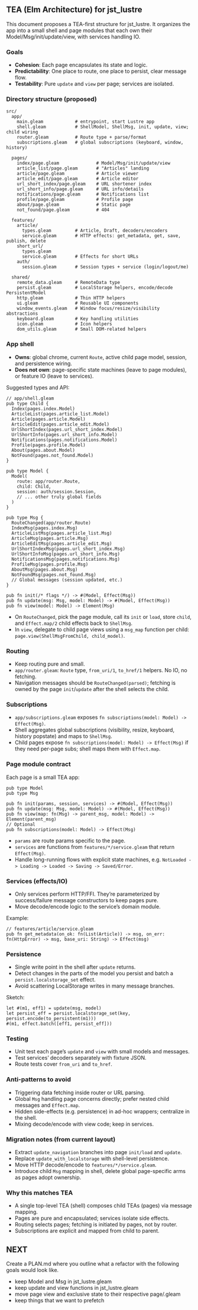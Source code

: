 ## TEA (Elm Architecture) for jst_lustre

This document proposes a TEA-first structure for jst_lustre. It organizes the app into a small shell and page modules that each own their Model/Msg/init/update/view, with services handling IO.

### Goals
- **Cohesion**: Each page encapsulates its state and logic.
- **Predictability**: One place to route, one place to persist, clear message flow.
- **Testability**: Pure `update` and `view` per page; services are isolated.

### Directory structure (proposed)
```text
src/
  app/
    main.gleam            # entrypoint, start Lustre app
    shell.gleam           # ShellModel, ShellMsg, init, update, view; child wiring
    router.gleam          # Route type + parse/format
    subscriptions.gleam   # global subscriptions (keyboard, window, history)

  pages/
    index/page.gleam              # Model/Msg/init/update/view
    article_list/page.gleam       # "Articles" landing
    article/page.gleam            # Article viewer
    article_edit/page.gleam       # Article editor
    url_short_index/page.gleam    # URL shortener index
    url_short_info/page.gleam     # URL info/details
    notifications/page.gleam      # Notifications list
    profile/page.gleam            # Profile page
    about/page.gleam              # Static page
    not_found/page.gleam          # 404

  features/
    article/
      types.gleam         # Article, Draft, decoders/encoders
      service.gleam       # HTTP effects: get_metadata, get, save, publish, delete
    short_url/
      types.gleam
      service.gleam       # Effects for short URLs
    auth/
      session.gleam       # Session types + service (login/logout/me)

  shared/
    remote_data.gleam     # RemoteData type
    persist.gleam         # LocalStorage helpers, encode/decode PersistentModel
    http.gleam            # Thin HTTP helpers
    ui.gleam              # Reusable UI components
    window_events.gleam   # Window focus/resize/visibility abstractions
    keyboard.gleam        # Key handling utilities
    icon.gleam            # Icon helpers
    dom_utils.gleam       # Small DOM-related helpers
```

### App shell
- **Owns**: global chrome, current `Route`, active child page model, session, and persistence wiring.
- **Does not own**: page-specific state machines (leave to page modules), or feature IO (leave to services).

Suggested types and API:
```gleam
// app/shell.gleam
pub type Child {
  Index(pages.index.Model)
  ArticleList(pages.article_list.Model)
  Article(pages.article.Model)
  ArticleEdit(pages.article_edit.Model)
  UrlShortIndex(pages.url_short_index.Model)
  UrlShortInfo(pages.url_short_info.Model)
  Notifications(pages.notifications.Model)
  Profile(pages.profile.Model)
  About(pages.about.Model)
  NotFound(pages.not_found.Model)
}

pub type Model {
  Model(
    route: app/router.Route,
    child: Child,
    session: auth/session.Session,
    // ... other truly global fields
  )
}

pub type Msg {
  RouteChanged(app/router.Route)
  IndexMsg(pages.index.Msg)
  ArticleListMsg(pages.article_list.Msg)
  ArticleMsg(pages.article.Msg)
  ArticleEditMsg(pages.article_edit.Msg)
  UrlShortIndexMsg(pages.url_short_index.Msg)
  UrlShortInfoMsg(pages.url_short_info.Msg)
  NotificationsMsg(pages.notifications.Msg)
  ProfileMsg(pages.profile.Msg)
  AboutMsg(pages.about.Msg)
  NotFoundMsg(pages.not_found.Msg)
  // Global messages (session updated, etc.)
}

pub fn init(/* flags */) -> #(Model, Effect(Msg))
pub fn update(msg: Msg, model: Model) -> #(Model, Effect(Msg))
pub fn view(model: Model) -> Element(Msg)
```

- On `RouteChanged`, pick the page module, call its `init` or `load`, store `child`, and `Effect.map/2` child effects back to `ShellMsg`.
- In `view`, delegate to child page views using a `msg_map` function per child: `page.view(ShellMsgFromChild, child_model)`.

### Routing
- Keep routing pure and small.
- `app/router.gleam`: `Route` type, `from_uri/1`, `to_href/1` helpers. No IO, no fetching.
- Navigation messages should be `RouteChanged(parsed)`; fetching is owned by the page `init`/`update` after the shell selects the child.

### Subscriptions
- `app/subscriptions.gleam` exposes `fn subscriptions(model: Model) -> Effect(Msg)`.
- Shell aggregates global subscriptions (visibility, resize, keyboard, history popstate) and maps to `ShellMsg`.
- Child pages expose `fn subscriptions(model: Model) -> Effect(Msg)` if they need per-page subs; shell maps them with `Effect.map`.

### Page module contract
Each page is a small TEA app:
```gleam
pub type Model
pub type Msg

pub fn init(params, session, services) -> #(Model, Effect(Msg))
pub fn update(msg: Msg, model: Model) -> #(Model, Effect(Msg))
pub fn view(map: fn(Msg) -> parent_msg, model: Model) -> Element(parent_msg)
// Optional
pub fn subscriptions(model: Model) -> Effect(Msg)
```
- `params` are route params specific to the page.
- `services` are functions from `features/*/service.gleam` that return `Effect(Msg)`.
- Handle long-running flows with explicit state machines, e.g. `NotLoaded -> Loading -> Loaded -> Saving -> Saved/Error`.

### Services (effects/IO)
- Only services perform HTTP/FFI. They’re parameterized by success/failure message constructors to keep pages pure.
- Move decode/encode logic to the service’s domain module.

Example:
```gleam
// features/article/service.gleam
pub fn get_metadata(on_ok: fn(List(Article)) -> msg, on_err: fn(HttpError) -> msg, base_uri: String) -> Effect(msg)
```

### Persistence
- Single write point in the shell after `update` returns.
- Detect changes in the parts of the model you persist and batch a `persist.localstorage_set` effect.
- Avoid scattering LocalStorage writes in many message branches.

Sketch:
```gleam
let #(m1, eff1) = update(msg, model)
let persist_eff = persist.localstorage_set(key, persist.encode(to_persistent(m1)))
#(m1, effect.batch([eff1, persist_eff]))
```

### Testing
- Unit test each page’s `update` and `view` with small models and messages.
- Test services’ decoders separately with fixture JSON.
- Route tests cover `from_uri` and `to_href`.

### Anti-patterns to avoid
- Triggering data fetching inside router or URL parsing.
- Global `Msg` handling page concerns directly; prefer nested child messages and `Effect.map`.
- Hidden side-effects (e.g. persistence) in ad-hoc wrappers; centralize in the shell.
- Mixing decode/encode with view code; keep in services.

### Migration notes (from current layout)
- Extract `update_navigation` branches into page `init/load` and `update`.
- Replace `update_with_localstorage` with shell-level persistence.
- Move HTTP decode/encode to `features/*/service.gleam`.
- Introduce child `Msg` mapping in shell, delete global page-specific arms as pages adopt ownership.

### Why this matches TEA
- A single top-level TEA (shell) composes child TEAs (pages) via message mapping.
- Pages are pure and encapsulated; services isolate side effects.
- Routing selects pages; fetching is initiated by pages, not by router.
- Subscriptions are explicit and mapped from child to parent.

## NEXT

Create a PLAN.md where you outline what a refactor with the following goals would look like.

- keep Model and Msg in jst_lustre.gleam
- keep update and view functions in jst_lustre.gleam
- move page view and exclusive state to their respective page/<name>.gleam
- keep things that we want to prefetch 
